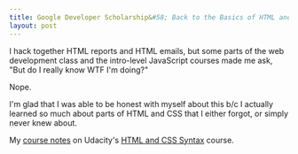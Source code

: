 ```yaml
---
title: Google Developer Scholarship&#58; Back to the Basics of HTML and CSS
layout: post
---
```


I hack together HTML reports and HTML emails, but some parts of the web development class and
the intro-level JavaScript courses made me ask, "But do I really know WTF I'm doing?"  

Nope.

I'm glad that I was able to be honest with myself about this b/c I actually learned so much
about parts of HTML and CSS that I either forgot, or simply never knew about.  

My [course notes](https://github.com/krbnite/GoogleDeveloperScholarship2018/tree/master/Round1/Supplementary-Courses/02__HTML-and-CSS)
on Udacity's [HTML and CSS Syntax](https://eu.udacity.com/course/html-and-css-syntax--ud001) course.

